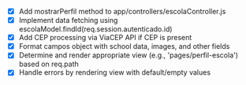 - [x] Add mostrarPerfil method to app/controllers/escolaController.js
- [x] Implement data fetching using escolaModel.findId(req.session.autenticado.id)
- [x] Add CEP processing via ViaCEP API if CEP is present
- [x] Format campos object with school data, images, and other fields
- [x] Determine and render appropriate view (e.g., 'pages/perfil-escola') based on req.path
- [x] Handle errors by rendering view with default/empty values

